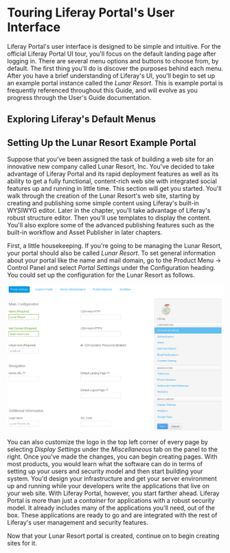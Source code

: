 # Touring Liferay Portal's User Interface

Liferay Portal's user interface is designed to be simple and intuitive. For the
official Liferay Portal UI tour, you'll focus on the default landing page after
logging in. There are several menu options and buttons to choose from, by
default. The first thing you'll do is discover the purposes behind each menu.
After you have a brief understanding of Liferay's UI, you'll begin to set up an
example portal instance called the *Lunar Resort*. This is example portal is
frequently referenced throughout this Guide, and will evolve as you progress
through the User's Guide documentation.

## Exploring Liferay's Default Menus

<!-- Document this when UI is stable for 7.0 -Cody -->

## Setting Up the Lunar Resort Example Portal

Suppose that you've been assigned the task of building a web site for an
innovative new company called Lunar Resort, Inc. You've decided to take
advantage of Liferay Portal and its rapid deployment features as well as its
ability to get a fully functional, content-rich web site with integrated social
features up and running in little time. This section will get you started.
You'll walk through the creation of the Lunar Resort's web site, starting by
creating and publishing some simple content using Liferay's built-in WYSIWYG
editor. Later in the chapter, you'll take advantage of Liferay's robust
structure editor. Then you'll use templates to display the content. You'll also
explore some of the advanced publishing features such as the built-in workflow
and Asset Publisher in later chapters.

First, a little housekeeping. If you're going to be managing the Lunar Resort,
your portal should also be called *Lunar Resort*. To set general information
about your portal like the name and mail domain, go to the Product Menu &rarr;
Control Panel and select *Portal Settings* under the Configuration heading. You
could set up the configuration for the Lunar Resort as follows.

![Figure 2.2: You can change the portal settings by navigating to the Control Panel and selecting *Portal Settings*.](../../images/04-web-content-changing-settings.png)

<!-- Replace above image with 7.0 UI. -Cody -->

You can also customize the logo in the top left corner of every page by
selecting *Display Settings* under the *Miscellaneous* tab on the panel to the
right. Once you've made the changes, you can begin creating pages. With most
products, you would learn what the software can do in terms of setting up your
users and security model and then start building your system. You'd design your
infrastructure and get your server environment up and running while your
developers write the applications that live on your web site. With Liferay
Portal, however, you start farther ahead. Liferay Portal is more than just a
*container* for applications with a robust security model. It already includes
many of the applications you'll need, out of the box. These applications are
ready to go and are integrated with the rest of Liferay's user management and
security features.

Now that your Lunar Resort portal is created, continue on to begin creating
sites for it.
